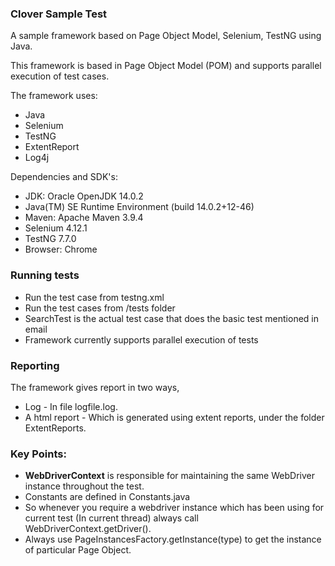 ### Clover Sample Test

A sample framework based on Page Object Model, Selenium, TestNG using Java.

This framework is based in Page Object Model (POM) and supports parallel execution of test cases.

The framework uses:

* Java
* Selenium
* TestNG
* ExtentReport
* Log4j

Dependencies and SDK's:
* JDK: Oracle OpenJDK 14.0.2
* Java(TM) SE Runtime Environment (build 14.0.2+12-46)
* Maven: Apache Maven 3.9.4
* Selenium 4.12.1
* TestNG 7.7.0
* Browser: Chrome


### Running tests
* Run the test case from testng.xml 
* Run the test cases from /tests folder 
* SearchTest is the actual test case that does the basic test mentioned in email
* Framework currently supports parallel execution of tests

### Reporting
The framework gives report in two ways,
* Log - In file logfile.log.
* A html report - Which is generated using extent reports, under the folder ExtentReports.

### Key Points:
* **WebDriverContext** is responsible for maintaining the same WebDriver instance throughout the test.
* Constants are defined in Constants.java
* So whenever you require a webdriver instance which has been using for current test (In current thread) always call WebDriverContext.getDriver().
* Always use PageInstancesFactory.getInstance(type) to get the instance of particular Page Object.
